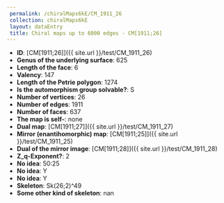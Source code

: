```yaml
--- 
 permalink: /chiralMaps6kE/CM_1911_26 
 collection: chiralMaps6kE
 layout: dataEntry
 title: Chiral maps up to 6000 edges - CM[1911;26]
---
```


- **ID**: [CM[1911;26]]({{ site.url }}/test/CM_1911_26)
- **Genus of the underlying surface**: 625
- **Length of the face**: 6
- **Valency**: 147
- **Length of the Petrie polygon**: 1274
- **Is the automorphism group solvable?**: S
- **Number of vertices**: 26
- **Number of edges**: 1911
- **Number of faces**: 637
- **The map is self-**: none
- **Dual map**: [CM[1911;27]]({{ site.url }}/test/CM_1911_27)
- **Mirror (enantihomorphic) map**: [CM[1911;25]]({{ site.url }}/test/CM_1911_25)
- **Dual of the mirror image**: [CM[1911;28]]({{ site.url }}/test/CM_1911_28)
- **Z_q-Exponent?**: 2
- **No idea**:  50:25
- **No idea**: Y
- **No idea**: Y
- **Skeleton**: Sk(26;2)^49
- **Some other kind of skeleton**: nan
